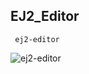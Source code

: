 ## EJ2_Editor

     ej2-editor

![ej2-editor](https://user-images.githubusercontent.com/46050946/162548764-d67e2d5d-916c-4602-ba3c-607c18923932.png)
